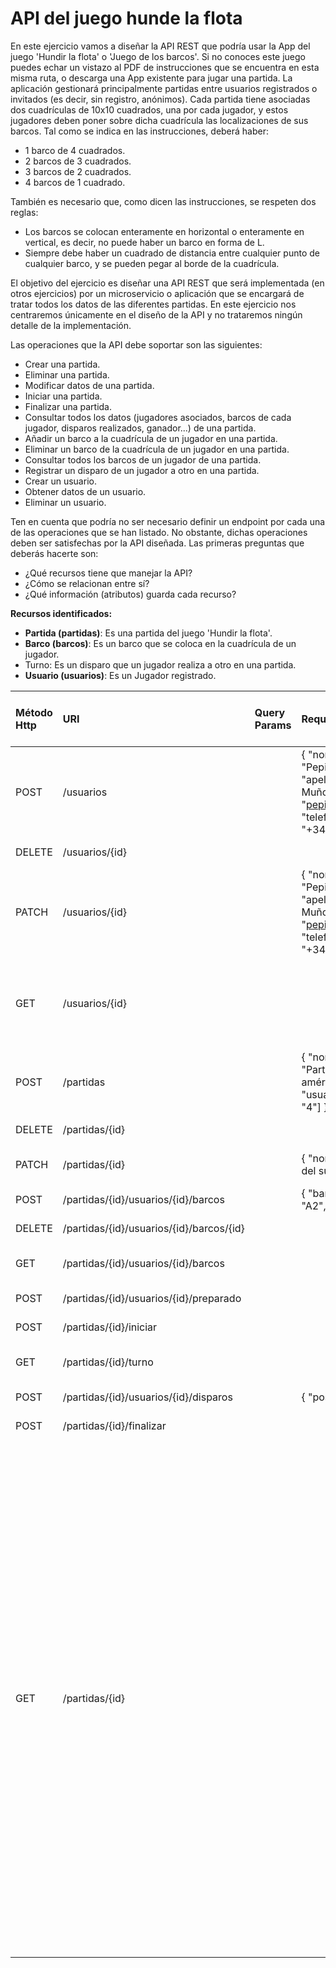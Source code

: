# API del juego hunde la flota

En este ejercicio vamos a diseñar la API REST que podría usar la App del juego 'Hundir la flota' o 'Juego de los barcos'.
Si no conoces este juego puedes echar un vistazo al PDF de instrucciones que se encuentra en esta misma ruta, o descarga una App existente para jugar una partida. La aplicación gestionará principalmente partidas entre usuarios registrados o invitados (es decir, sin registro, anónimos). Cada partida tiene asociadas dos cuadrículas de 10x10 cuadrados, una por cada jugador, y estos jugadores deben poner sobre dicha cuadrícula las localizaciones de sus barcos. Tal como se indica en las instrucciones, deberá haber:
- 1 barco de 4 cuadrados.
- 2 barcos de 3 cuadrados.
- 3 barcos de 2 cuadrados.
- 4 barcos de 1 cuadrado.

También es necesario que, como dicen las instrucciones, se respeten dos reglas:
- Los barcos se colocan enteramente en horizontal o enteramente en vertical, es decir, no puede haber un barco en forma de L.
- Siempre debe haber un cuadrado de distancia entre cualquier punto de cualquier barco, y se pueden pegar al borde de la cuadrícula.

El objetivo del ejercicio es diseñar una API REST que será implementada (en otros ejercicios) por un microservicio o aplicación que se encargará de tratar todos los datos de las diferentes partidas. En este ejercicio nos centraremos únicamente en el diseño de la API y no trataremos ningún detalle de la implementación.

Las operaciones que la API debe soportar son las siguientes:
- Crear una partida.
- Eliminar una partida.
- Modificar datos de una partida.
- Iniciar una partida.
- Finalizar una partida.
- Consultar todos los datos (jugadores asociados, barcos de cada jugador, disparos realizados, ganador...) de una partida.
- Añadir un barco a la cuadrícula de un jugador en una partida.
- Eliminar un barco de la cuadrícula de un jugador en una partida.
- Consultar todos los barcos de un jugador de una partida.
- Registrar un disparo de un jugador a otro en una partida.
- Crear un usuario.
- Obtener datos de un usuario.
- Eliminar un usuario.

Ten en cuenta que podría no ser necesario definir un endpoint por cada una de las operaciones que se han listado. No obstante, dichas operaciones deben ser satisfechas por la API diseñada. Las primeras preguntas que deberás hacerte son:
- ¿Qué recursos tiene que manejar la API?
- ¿Cómo se relacionan entre sí?
- ¿Qué información (atributos) guarda cada recurso?

**Recursos identificados:**
- **Partida (partidas)**: Es una partida del juego 'Hundir la flota'.
- **Barco (barcos)**: Es un barco que se coloca en la cuadrícula de un jugador.
- Turno: Es un disparo que un jugador realiza a otro en una partida.
- **Usuario (usuarios)**: Es un Jugador registrado.


| Método Http | URI                                       | Query Params | Request Body                                                                                                          | Response Body                                                                                                          | Códigos HTTP de respuesta posibles     |
|:------------|:------------------------------------------|:-------------|:----------------------------------------------------------------------------------------------------------------------|:-----------------------------------------------------------------------------------------------------------------------|:---------------------------------------|
| POST        | /usuarios                                 |              | { "nombre": "Pepito", "apellidos": "Pérez Muñoz", "email": "pepito@yahoo.es", "telefono": "+34654987321"  }           | { "id": "12", "mensaje": "Usuario creado" }                                                                            | 200, 400                               |
| DELETE      | /usuarios/{id}                            |              |                                                                                                                       | { "mensaje": "Usuario eliminado" }                                                                                     | 200, 400                               |
| PATCH       | /usuarios/{id}                            |              | { "nombre": "Pepito", "apellidos": "Pérez Muñoz", "email": "pepito@yahoo.es", "telefono": "+34654987321"  }           | { "id": "12", "mensaje": "Usuario modificado" }                                                                        | 200, 400                               |
| GET         | /usuarios/{id}                            |              |                                                                                                                       | { "id": "12", "nombre": "Pepito", "apellidos": "Pérez Muñoz", "email": "pepito@yahoo.es", "telefono": "+34654987321" } | 200, 400                               |
| POST        | /partidas                                 |              | { "nombre": "Partida américana", "usuarios": ["2", "4"] }                                                             | { "id": "25", "mensaje": "Partida creada" }                                                                            | 200, 400                               |
| DELETE      | /partidas/{id}                            |              |                                                                                                                       | { "mensaje": "Partida eliminada" }                                                                                     | 200, 400                               |           
| PATCH       | /partidas/{id}                            |              | { "nombre": "Los del sur" }                                                                                           | { "id": "12", "mensaje": "Partida modificada" }                                                                        | 200, 400                               |           
| POST        | /partidas/{id}/usuarios/{id}/barcos       |              | { "barcos": ["A1", "A2", "A3"] }                                                                                      | { "id": "8", "mensaje": "Barco colodado" }                                                                             | 200, 400                               | 
| DELETE      | /partidas/{id}/usuarios/{id}/barcos/{id}  |              |                                                                                                                       | { "mensaje" : "Barco eliminado" }                                                                                      | 200, 400                               |
| GET         | /partidas/{id}/usuarios/{id}/barcos       |              |                                                                                                                       | { "barcos": [["A1", "A2", "A3"], ["B4", "C4"] ] }                                                                      | 200, 400                               |                                                                                                                                                           
| POST        | /partidas/{id}/usuarios/{id}/preparado    |              |                                                                                                                       | { "mensaje": "Jugador listo" }                                                                                         | 200, 400                               |
| POST        | /partidas/{id}/iniciar                    |              |                                                                                                                       | { "mensaje": "Partida iniciada" }                                                                                      | 200, 400                               |
| GET         | /partidas/{id}/turno                      |              |                                                                                                                       | { "id": "1", "mensaje": "El turno es del jugador 1" }                                                                  | 200, 400                               | 
| POST        | /partidas/{id}/usuarios/{id}/disparos     |              | { "posicion": "B3" }                                                                                                  | { "id": "99", "mensaje": "tocado" }                                                                                    | 200, 400                               |
| POST        | /partidas/{id}/finalizar                  |              |                                                                                                                       | { "mensaje": "Partida finalizada" }                                                                                    | 200, 400                               |               
| GET         | /partidas/{id}                            |              |                                                                                                                       | { "id": "25", "nombre": "Los del sur", "estado": "en curso", "ganador": "", "usuarios": [ { "usuario": { "id": "12", "nombre": "Pepito", "apellidos": "Pérez Muñoz", "email": "pepito@yahoo.es", "telefono": "+34654987321" } , { "barcos": [ ["A1", "A2", "A3"], ["B4", "C4"] ] }, { "disparos": { "id":"3", "turno":"3", "posicion": "B3", "resultado":"tocado" }, { "id":"4", "turno":"4", "posicion": "B4", "resultado":"hundido" } ] } } ], [{ "usuario": { "id": "14", "nombre": "Manolo", "apellidos": "Menéndez Brie", "email": "hola@yahoo.es", "telefono": "+34699987321" } , { "barcos": [ ["A1", "A2", "A3"], ["B4", "C4"] ] }, { "disparos": [ { "id":"2", "turno":"2", "posicion": "B6", "resultado":"agua" } ] } } ] }                             | 200, 400                               | 
                                                                                                                                                                                                    			
